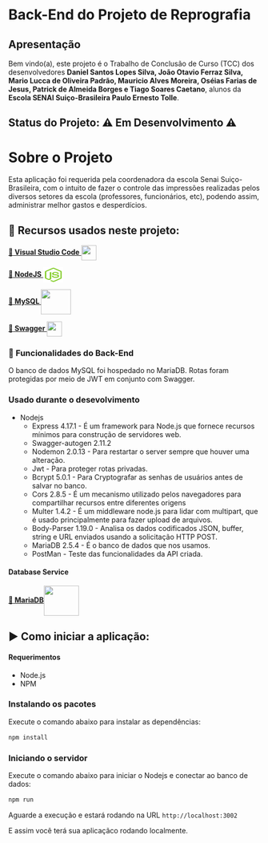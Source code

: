 # Back-End do Projeto de Reprografia

## Apresentação
Bem vindo(a), este projeto é o Trabalho de Conclusão de Curso (TCC) dos desenvolvedores **Daniel Santos Lopes Silva, João Otavio Ferraz Silva, Mario Lucca de Oliveira Padrão, Mauricio Alves Moreira, Oséias Farias de Jesus, Patrick de Almeida Borges e Tiago Soares Caetano**, alunos da **Escola SENAI Suiço-Brasileira Paulo Ernesto Tolle**.

## Status do Projeto: ⚠️ Em Desenvolvimento ⚠️

# Sobre o Projeto
Esta aplicação foi requerida pela coordenadora da escola Senai Suiço-Brasileira, com o intuito de fazer o controle das impressões realizadas pelos diversos setores da escola (professores, funcionários, etc), podendo assim, administrar melhor gastos e desperdícios.

## 📌 Recursos usados neste projeto:

 **<a href="https://code.visualstudio.com/Download">:small_blue_diamond: Visual Studio Code </a>**<img align="center"  height="30" width="30" src="https://cdn.freebiesupply.com/logos/large/2x/visual-studio-code-logo-png-transparent.png" style="max-width:100%;"></img> 


**<a href="https://nodejs.org/en/">:small_blue_diamond: NodeJS </a>**<img align="center"  height="30" width="40" src="https://raw.githubusercontent.com/devicons/devicon/master/icons/nodejs/nodejs-original.svg" style="max-width:100%;"></img> 


**<a href="https://www.mysql.com">:small_blue_diamond: MySQL </a>**<img align="center"  height="50" width="60" src="https://pngimg.com/uploads/mysql/mysql_PNG29.png" style="max-width:100%;"></img> 


**<a href="https://swagger.io">:small_blue_diamond: Swagger </a>**<img align="center"  height="30" width="30" src="https://upload.wikimedia.org/wikipedia/commons/a/ab/Swagger-logo.png" style="max-width:100%;"></img> 

### 📃 Funcionalidades do Back-End
O banco de dados MySQL foi hospedado no MariaDB.
Rotas foram protegidas por meio de JWT em conjunto com Swagger.

### Usado durante o desevolvimento
- Nodejs
  * Express 4.17.1 - É um framework para Node.js que fornece recursos mínimos para construção de servidores web.
  * Swagger-autogen 2.11.2
  * Nodemon 2.0.13 - Para restartar o server sempre que houver uma alteração. 
  * Jwt - Para proteger rotas privadas.
  * Bcrypt 5.0.1 - Para Cryptografar as senhas de usuários antes de salvar no banco.
  * Cors 2.8.5 - É um mecanismo utilizado pelos navegadores para compartilhar recursos entre diferentes origens
  * Multer 1.4.2 - É um middleware node.js para lidar com multipart, que é usado principalmente para fazer upload de arquivos.
  * Body-Parser 1.19.0 - Analisa os dados codificados JSON, buffer, string e URL enviados usando a solicitação HTTP POST.
  * MariaDB 2.5.4 - É o banco de dados que nos usamos. 
  * PostMan - Teste das funcionalidades da API criada.

#### Database Service

**<a href="https://mariadb.org">:small_blue_diamond: MariaDB</a>**<img align="center"  height="60" width="70" src="https://www.softizy.com/blog/wp-content/uploads/2014/05/mariadb.png" style="max-width:100%;"></img> 
 

## :arrow_forward: Como iniciar a aplicação:

#### Requerimentos

- Node.js
- NPM

### Instalando os pacotes

Execute o comando abaixo para instalar as dependências:
``` bash
npm install
```

### Iniciando o servidor

Execute o comando abaixo para iniciar o Nodejs e conectar ao banco de dados:
``` bash
npm run
```

Aguarde a execução e estará rodando na URL  `http://localhost:3002`
<br>

E assim você terá sua aplicaçãco rodando localmente.



